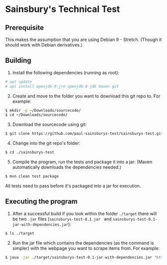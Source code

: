 # Sainsbury's Technical Test

## Prerequisite
This makes the assumption that you are using Debian 9 - Stretch. (Though it should work with Debian derivatives.)

## Building
1. Install the following dependencies (running as root):
```sh
# apt update
# apt install openjdk-8-jre openjdk-8-jdk maven git
```

2. Create and move to the folder you want to download this git repo to. For example:
```sh
$ mkdir -p ~/Downloads/sourcecode/
$ cd ~/Downloads/sourcecode/
```

3. Download the sourcecode using git:
```sh
$ git clone https://github.com/paul-sainsburys-test/sainsburys-test.git
```

4. Change into the git repo's folder:
```sh
$ cd ./sainsburys-test
```

5. Compile the program, run the tests and package it into a jar: (Maven automatically downloads the dependencies needed.)
```sh
$ mvn clean test package
```

All tests need to pass before it's packaged into a jar for execution.

## Executing the program
1. After a successful build if you look within the folder `./target` there will be two `.jar` files (`sainsburys-test-0.1.jar ` and `sainsburys-test-0.1-jar-with-dependencies.jar`):
```sh
$ ls ./target
```

2. Run the jar file which contains the dependencies (as the command is simpler) with the webpage you want to scrape items from. For example:
```sh
$ java -jar ./target/sainsburys-test-0.1-jar-with-dependencies.jar "https://jsainsburyplc.github.io/serverside-test/site/www.sainsburys.co.uk/webapp/wcs/stores/servlet/gb/groceries/berries-cherries-currants6039.html"
```

